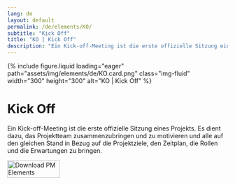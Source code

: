 ```yaml
---
lang: de
layout: default
permalink: /de/elements/KO/
subtitle: "Kick Off"
title: "KO | Kick Off"
description: "Ein Kick-off-Meeting ist die erste offizielle Sitzung eines Projekts. Es dient dazu, das Projektteam zusammenzubringen und zu motivieren und alle auf den gleichen Stand in Bezug auf die Projektziele, den Zeitplan, die Rollen und die Erwartungen zu bringen."
---
```


{% include figure.liquid loading="eager" path="assets/img/elements/de/KO.card.png" class="img-fluid" width="300" height="300" alt="KO | Kick Off" %}

# Kick Off

Ein Kick-off-Meeting ist die erste offizielle Sitzung eines Projekts. Es dient dazu, das Projektteam zusammenzubringen und zu motivieren und alle auf den gleichen Stand in Bezug auf die Projektziele, den Zeitplan, die Rollen und die Erwartungen zu bringen.

<a href="https://apps.apple.com/app/apple-store/id6738084498?pt=127441684&ct=website&mt=8">
  <img src="{{ "assets/img/en/appstore.png" | relative_url }}" width="120" height="40" alt="Download PM Elements">
</a>
